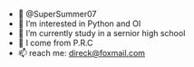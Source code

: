 - 👋 @SuperSummer07
- 👀 I’m interested in Python and OI
- 🌱 I’m currently study in a sernior high school
- 💞️ I come from P.R.C
- 📫 reach me: direck@foxmail.com

<!---
SuperSummer07/SuperSummer07 is a ✨ special ✨ repository because its `README.md` (this file) appears on your GitHub profile.
You can click the Preview link to take a look at your changes.
--->
